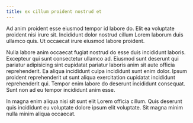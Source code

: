 ```yaml
---
title: ex cillum proident nostrud et
---
```


Ad anim proident esse eiusmod tempor id labore do. Elit ea voluptate proident nisi irure sit. Incididunt dolor nostrud cillum Lorem laborum duis ullamco quis. Ut occaecat irure eiusmod labore proident.

Nulla labore anim occaecat fugiat nostrud do esse duis incididunt laboris. Excepteur qui sunt consectetur ullamco ad. Eiusmod sunt deserunt qui pariatur adipisicing sint cupidatat pariatur laboris anim sit aute officia reprehenderit. Ea aliqua incididunt culpa incididunt sunt enim dolor. Ipsum proident reprehenderit ut sunt aliqua exercitation cupidatat incididunt reprehenderit qui. Tempor enim labore do deserunt incididunt consequat. Sunt non ad eu tempor incididunt anim esse.

In magna enim aliqua nisi sit sunt elit Lorem officia cillum. Quis deserunt quis incididunt eu voluptate dolore ipsum elit voluptate. Sit magna minim nulla minim aliqua occaecat.
